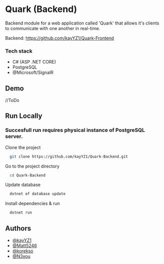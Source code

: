 
# Quark (Backend)

Backend module for a web application called 'Quark' that allows it's clients to communicate with one another in real-time.

Backend: https://github.com/kayYZ1/Quark-Frontend

### Tech stack
- C# (ASP .NET CORE)
- PostgreSQL
- @Microsoft/SignalR

## Demo

//ToDo

## Run Locally

### Succesfull run requires physical instance of PostgreSQL server.

Clone the project

```bash
  git clone https://github.com/kayYZ1/Quark-Backend.git
```

Go to the project directory

```bash
  cd Quark-Backend
```

Update database

```bash
  dotnet ef database update
```

Install dependencies & run

```bash
  dotnet run
```

## Authors

- [@kayYZ1](https://www.github.com/kayYZ1)
- [@Matt5246](https://www.github.com/Matt5246)
- [@korekso](https://github.com/korekso)
- [@N3xou](https://github.com/N3xou)

